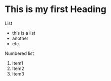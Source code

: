 # This is my first Heading

List
- this is a list
- another
- etc.

Numbered list
1. Item1
2. Item2
3. Item3

